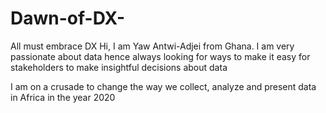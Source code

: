 # Dawn-of-DX-
All must embrace DX 
Hi, I am Yaw Antwi-Adjei from Ghana. I am very passionate about data hence always looking for ways to make it easy for stakeholders to make insightful decisions about data

I am on a crusade to change the way we collect, analyze and present data in Africa in the year 2020

